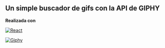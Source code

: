 ## Un simple buscador de gifs con la API de GIPHY

**Realizada con**

[![React](https://www.alura.com.br/artigos/assets/react-conheca-novidades-versao-18-react/react-conheca-novidades-versao-18-react.png)](https://es.reactjs.org/)


 [![Giphy](https://miro.medium.com/max/979/1*cHv3GloBXiaWQ1Y8TVW7Ew.png)](https://giphy.com/)
